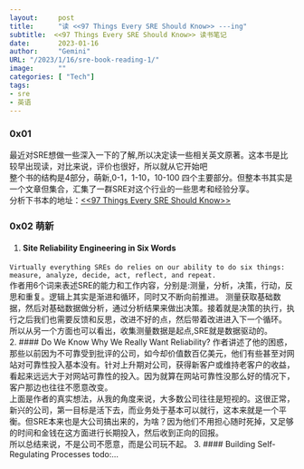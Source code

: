 ```yaml
---
layout:     post
title:      "读 <<97 Things Every SRE Should Know>> ---ing"
subtitle:  <<97 Things Every SRE Should Know>> 读书笔记 
date:       2023-01-16
author:     "Gemini"
URL: "/2023/1/16/sre-book-reading-1/"
image:      ""
categories: [ "Tech"]
tags:
- sre
- 英语
---
```


### 0x01
最近对SRE想做一些深入一下的了解,所以决定读一些相关英文原著。这本书是比较早出现读，对比来说，评价也很好，所以就从它开始吧   
整个书的结构是4部分，萌新,0-1，1-10，10-100 四个主要部分。但整本书其实是一个文章但集合，汇集了一群SRE对这个行业的一些思考和经验分享。    
分析下书本的地址：[<<97 Things Every SRE Should Know>>](https://hgwmfojk-my.sharepoint.com/:b:/g/personal/callmehecv_hgwmfojk_onmicrosoft_com/EW6LmsEMII9PphY3xX36TpoByGE3D6tMv_yg5qXZb7NdGg?e=rs8keK)  
### 0x02 萌新
1. #### Site Reliability Engineering in Six Words
`Virtually everything SREs do relies on our ability to do six things: measure, analyze, decide, act, reflect, and repeat.`    
作者用6个词来表述SRE的能力和工作内容，分别是:测量，分析，决策，行动，反思和重复。逻辑上其实是渐进和循环，同时又不断向前推进。
测量获取基础数据，然后对基础数据做分析，通过分析结果来做出决策。接着就是决策的执行，执行之后我们也需要反馈和反思，改进不好的点，然后带着改进进入下一个循环。    
所以从另一个方面也可以看出，收集测量数据是起点,SRE就是数据驱动的。    
2. #### Do We Know Why We Really Want Reliability?
作者讲述了他的困惑，那些以前因为不可靠受到批评的公司，如今却价值数百亿美元，他们有些甚至对网站对可靠性投入基本没有。针对上升期对公司，获得新客户或维持老客户的收益，看起来远远大于对网站可靠性的投入。因为就算在网站可靠性没那么好的情况下，客户那边也往往不愿意改变。   
上面是作者的真实想法，从我的角度来说，大多数公司往往是短视的。这很正常，新兴的公司，第一目标是活下去，而业务处于基本可以就行，这本来就是一个平衡。但SRE本来也是大公司搞出来的，为啥？因为他们不用担心随时死掉，又足够的时间和金钱在这方面进行长期投入，然后收到正向的回报。   
所以总结来说，不是公司不愿意，而是公司玩不起。
3. #### Building Self-Regulating Processes
todo:...